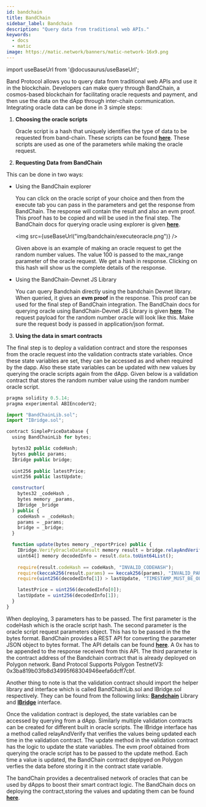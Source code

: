 ```yaml
---
id: bandchain
title: BandChain
sidebar_label: Bandchain
description: "Query data from traditional web APIs."
keywords:
  - docs
  - matic
image: https://matic.network/banners/matic-network-16x9.png 
---
```

import useBaseUrl from '@docusaurus/useBaseUrl';

Band Protocol allows you to query data from traditional web APIs and use it in the blockchain. Developers can make query through BandChain, a cosmos-based blockchain for facilitating oracle requests and payment, and then use the data on the dApp through inter-chain communication. Integrating oracle data can be done in 3 simple steps:

1. **Choosing the oracle scripts**

    Oracle script is a hash that uniquely identifies the type of data to be requested from band-chain. These scripts can be found [**here**](https://guanyu-devnet.cosmoscan.io/oracle-scripts). These scripts are used as one of the parameters while making the oracle request.

2. **Requesting Data from BandChain**

 This can be done in two ways:

- Using the BandChain explorer

    You can click on the oracle script of your choice and then from the execute tab you can pass in the parameters and get the response from BandChain. The response will contain the result and also an evm proof. This proof has to be copied and will be used in the final step. The BandChain docs for querying oracle using explorer is given [**here**](https://docs.bandchain.org/dapp-developers/requesting-data-from-bandchain/requesting-data-via-explorer).
    
    <img src={useBaseUrl("img/bandchain/executeoracle.png")} />
    
    Given above is an example of making an oracle request to get the random number values. The value 100 is passed to the max_range parameter of the oracle request. We get a hash in response. Clicking on this hash will show us the complete details of the response.

- Using the BandChain-Devnet JS Library

    You can query Bandchain directly using the bandchain Devnet library. When queried, it gives an **evm proof** in the response. This proof can be used for the final step of BandChain integration. The BandChain docs for querying oracle using BandChain-Devnet JS Library is given [**here**](https://docs.bandchain.org/dapp-developers/requesting-data-from-bandchain/requesting-data-via-js-library). The request payload for the random number oracle will look like this. Make sure the request body is passed in application/json format.

3. **Using the data in smart contracts**
  
  The final step is to deploy a validation contract and store the responses from the oracle request into the validation contracts state variables. Once these state variables are set, they can be accessed as and when required by the dapp. Also these state variables can be updated with new values by querying the oracle scripts again from the dApp. Given below is a validation contract that stores the random number value using the random number oracle script.

  ```jsx
  pragma solidity 0.5.14;
  pragma experimental ABIEncoderV2;

  import "BandChainLib.sol";
  import "IBridge.sol";

  contract SimplePriceDatabase {
    using BandChainLib for bytes;

    bytes32 public codeHash;
    bytes public params;
    IBridge public bridge;
    
    uint256 public latestPrice;
    uint256 public lastUpdate;

    constructor(
      bytes32 _codeHash , 
      bytes memory _params, 
      IBridge _bridge
    ) public {
      codeHash = _codeHash;
      params = _params;
      bridge = _bridge;
    }

    function update(bytes memory _reportPrice) public {
      IBridge.VerifyOracleDataResult memory result = bridge.relayAndVerify(_reportPrice);
      uint64[] memory decodedInfo = result.data.toUint64List();
      
      require(result.codeHash == codeHash, "INVALID_CODEHASH");
      require(keccak256(result.params) == keccak256(params), "INVALID_PARAMS");
      require(uint256(decodedInfo[1]) > lastUpdate, "TIMESTAMP_MUST_BE_OLDER_THAN_THE_LAST_UPDATE");

      latestPrice = uint256(decodedInfo[0]);
      lastUpdate = uint256(decodedInfo[1]);
    }
  }
  ```

  When deploying, 3 parameters has to be passed. The first parameter is the codeHash which is the oracle script hash. The second parameter is the oracle script request parameters object. This has to be passed in the the bytes format.  BandChain provides a REST API for converting the parameter JSON object to bytes format. The API details can be found [**here**](https://docs.bandchain.org/references/encoding-params). A 0x has to be appended to the response received from this API. The third parameter is the contract address of the Bandchain contract that is already deployed on Polygon network. Band Protocol Supports Polygon TestnetV3: 0x3ba819b03fb8d34995f68304946eefa6dcff7cbf.

  Another thing to note is that the validation contract should import the helper library and interface which is called BandChainLib.sol and IBridge.sol respectively. They can be found from the following links: [**Bandchain**](https://docs.bandchain.org/references/bandchainlib-library) Library  and [**IBridge**](https://docs.bandchain.org/references/ibridge-interface) interface.

  Once the validation contract is deployed, the state variables can be accessed by querying from a dApp. Similarly multiple validation contracts can be created for different built in oracle scripts. The IBridge interface has a method called relayAndVerify that verifies the values being updated each time in the validation contract. The update method in the validation contract has the logic to update the state variables. The evm proof obtained from querying the oracle script has to be passed to the update method. Each time a value is updated, the BandChain contract deplpyed on Polygon verfies the data before storing it in the contract state variable.

  The bandChain provides a decentralised network of oracles that can be used by dApps to boost their smart contract logic. The BandChain docs on deploying the contract,storing the values and updating them can be found [**here**](https://docs.bandchain.org/dapp-developers/requesting-data-from-bandchain/requesting-data-via-js-library).